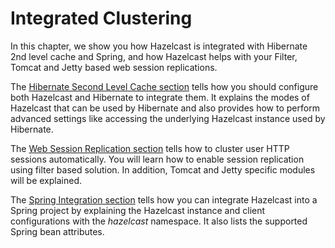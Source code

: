# Integrated Clustering

In this chapter, we show you how Hazelcast is integrated with Hibernate 2nd level cache and Spring, and how Hazelcast helps with your Filter, Tomcat and Jetty based web session replications.

The [Hibernate Second Level Cache section](#hibernate-second-level-cache) tells how you should configure both Hazelcast and Hibernate to integrate them. It explains the modes of Hazelcast that can be used by Hibernate and also provides how to perform advanced settings like accessing the underlying Hazelcast instance used by Hibernate.

The [Web Session Replication section](#web-session-replication) tells how to cluster user HTTP sessions automatically. You will learn how to enable session replication using filter based solution. In addition, Tomcat and Jetty specific modules will be explained.

The [Spring Integration section](#spring-integration) tells how you can integrate Hazelcast into a Spring project by explaining the Hazelcast instance and client configurations with the *hazelcast* namespace. It also lists the supported Spring bean attributes. 



